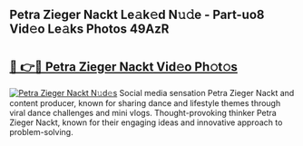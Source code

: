 ## Petra Zieger Nackt Le𝚊k𝚎d N𝚞𝚍e - Part-uo8 Vid𝚎o Le𝚊ks Photos 49AzR

# <h2><a href="http://fb2hb3j.evod.top/?m=Petra+Zieger+Nackt">🔗 👉🔴 Petra Zieger Nackt Vid𝚎o Ph𝚘t𝚘s</a></h2>

[![Petra Zieger Nackt N𝚞d𝚎s](https://i.imgur.com/8V9OHl7.gif)](http://fb2hb3j.evod.top/?m=Petra+Zieger+Nackt)
Social media sensation Petra Zieger Nackt and content producer, known for sharing dance and lifestyle themes through viral dance challenges and mini vlogs. Thought-provoking thinker Petra Zieger Nackt, known for their engaging ideas and innovative approach to problem-solving. 
